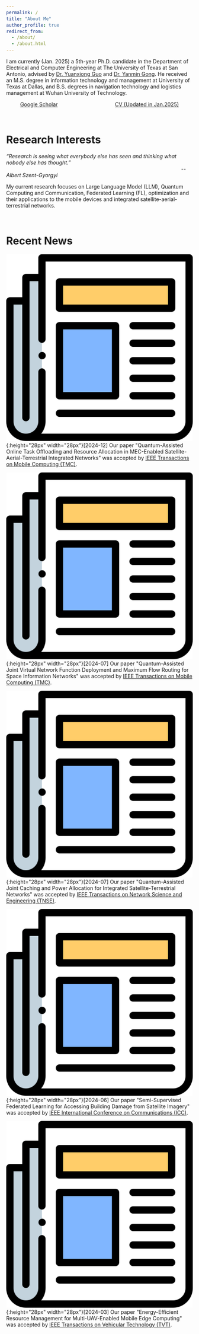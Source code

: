 ```yaml
---
permalink: /
title: "About Me"
author_profile: true
redirect_from: 
  - /about/
  - /about.html
---
```


I am currently (Jan. 2025) a 5th-year Ph.D. candidate in the Department of Electrical and Computer Engineering at The University of Texas at San Antonio, advised by [Dr. Yuanxiong Guo](https://guoyuanxiong.github.io) and [Dr. Yanmin Gong](https://yanmingong.github.io). He received an M.S. degree in information technology and management at University of Texas at Dallas, and B.S. degrees in navigation technology and logistics management at Wuhan University of Technology.

<div style="display: flex; justify-content: space-around; align-items: center;">
  <!-- First button linking to Stack Overflow -->
<a href="https://scholar.google.com/citations?hl=en&user=p6z9Id4AAAAJ" class="btn btn--x-large" target="_blank">Google Scholar</a>
 &nbsp; 
  <!-- Second button linking to GitHub -->
<a href="https://yu-zhang-eugene.github.io/files/cv.pdf" class="btn btn--x-large" target="_blank">CV (Updated in Jan.2025)</a>
</div>



<p>&nbsp;</p>

Research Interests
======
_“Research is seeing what everybody else has seen and thinking what nobody else has thought.”_<br>
&nbsp;&nbsp;&nbsp;&nbsp;&nbsp;&nbsp;&nbsp;&nbsp;&nbsp;&nbsp;&nbsp;&nbsp;&nbsp;&nbsp;&nbsp;&nbsp;&nbsp;&nbsp;&nbsp;&nbsp;&nbsp;&nbsp;&nbsp;&nbsp;&nbsp;&nbsp;&nbsp;&nbsp;&nbsp;&nbsp;&nbsp;&nbsp;&nbsp;&nbsp;&nbsp;&nbsp;&nbsp;&nbsp;&nbsp;&nbsp;&nbsp;&nbsp;&nbsp;&nbsp;&nbsp;&nbsp;&nbsp;&nbsp;&nbsp;&nbsp;&nbsp;&nbsp;&nbsp;&nbsp;&nbsp;&nbsp;&nbsp;&nbsp;&nbsp;&nbsp;&nbsp;&nbsp;&nbsp;&nbsp;&nbsp;&nbsp;&nbsp;&nbsp;&nbsp;&nbsp;&nbsp;&nbsp;&nbsp;&nbsp;&nbsp;&nbsp;&nbsp;&nbsp;&nbsp;&nbsp;&nbsp;&nbsp;&nbsp;&nbsp;&nbsp;&nbsp;&nbsp;&nbsp;&nbsp;&nbsp;&nbsp;&nbsp;&nbsp;&nbsp;&nbsp;&nbsp;&nbsp;&nbsp;&nbsp;&nbsp;&nbsp;&nbsp;&nbsp;&nbsp;&nbsp;&nbsp;&nbsp;&nbsp;&nbsp;&nbsp;&nbsp;&nbsp;&nbsp;&nbsp;&nbsp;&nbsp;&nbsp;&nbsp;&nbsp;  _-- Albert Szent-Gyorgyi_

My current research focuses on Large Language Model (LLM), Quantum Computing and Communication, Federated Learning (FL), optimization and their applications to the mobile devices and integrated satellite-aerial-terrestrial networks.

<p>&nbsp;</p>


Recent News
======
![news](/images/newspaper.png){:height="28px" width="28px"}[2024-12] Our paper "Quantum-Assisted Online Task Offloading and Resource Allocation in MEC-Enabled Satellite-Aerial-Terrestrial Integrated Networks" was accepted by [IEEE Transactions on Mobile Computing (TMC)](https://ieeexplore.ieee.org/xpl/RecentIssue.jsp?punumber=7755).

![news](/images/newspaper.png){:height="28px" width="28px"}[2024-07] Our paper "Quantum-Assisted Joint Virtual Network Function Deployment and Maximum Flow Routing for Space Information Networks" was accepted by [IEEE Transactions on Mobile Computing (TMC)](https://ieeexplore.ieee.org/xpl/RecentIssue.jsp?punumber=7755).

![news](/images/newspaper.png){:height="28px" width="28px"}[2024-07] Our paper "Quantum-Assisted Joint Caching and Power Allocation for Integrated Satellite-Terrestrial Networks" was accepted by [IEEE Transactions on Network Science and Engineering (TNSE)](https://ieeexplore.ieee.org/xpl/RecentIssue.jsp?punumber=6488902).

![news](/images/newspaper.png){:height="28px" width="28px"}[2024-06] Our paper "Semi-Supervised Federated Learning for Accessing Building Damage from Satellite Imagery" was accepted by [IEEE International Conference on Communications (ICC)](https://icc2024.ieee-icc.org/).

![news](/images/newspaper.png){:height="28px" width="28px"}[2024-03] Our paper "Energy-Efficient Resource Management for Multi-UAV-Enabled Mobile Edge Computing" was accepted by [IEEE Transactions on Vehicular Technology (TVT)](https://ieeexplore.ieee.org/xpl/RecentIssue.jsp?punumber=25).


